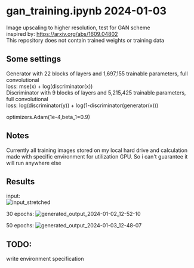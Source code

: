 # gan_training.ipynb 2024-01-03
Image upscaling to higher resolution, test for GAN scheme  
inspired by:  https://arxiv.org/abs/1609.04802  
This repository does not contain trained weights or training data  

## Some settings
  Generator with 22 blocks of layers and 1,697,155 trainable parameters, full convolutional  
loss: mse(x) + log(discriminator(x))  
  Discriminator with 9 blocks of layers and 5,215,425 trainable parameters, full convolutional  
loss: log(discriminator(y)) + log(1-discriminator(generator(x)))  

optimizers.Adam(1e-4,beta_1=0.9)

## Notes
Currently all training images stored on my local hard drive and calculation made with specific environment for utilization GPU. So i can't guarantee it will run anywhere else

## Results

input:  
![input_stretched](https://github.com/Deviousrage/img_upscaling_06062023/assets/124791262/34cd5223-24df-4359-b855-a9306cd84e57) 


30 epochs: 
![generated_output_2024-01-02_12-52-10](https://github.com/Deviousrage/img_upscaling_06062023/assets/124791262/288e032d-f9cd-45a8-ae5b-9650328e5e70) 


50 epochs: 
![generated_output_2024-01-03_12-48-07](https://github.com/Deviousrage/img_upscaling_06062023/assets/124791262/e37ac9cf-fc0e-4530-b6b1-c97f9055d4f4) 


## TODO: 
write environment specification

